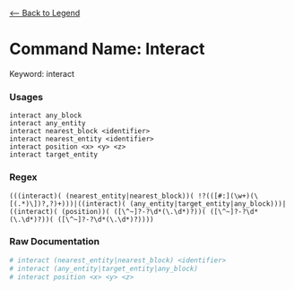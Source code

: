 [<-- Back to Legend](../legend.md)

# Command Name: Interact
Keyword: interact

### Usages
```
interact any_block
interact any_entity
interact nearest_block <identifier>
interact nearest_entity <identifier>
interact position <x> <y> <z>
interact target_entity
```

### Regex
```regexp
(((interact)( (nearest_entity|nearest_block))( !?(([#:](\w+)(\[(.*)\])?,?)+)))|((interact)( (any_entity|target_entity|any_block)))|((interact)( (position))( ([\^~]?-?\d*(\.\d*)?))( ([\^~]?-?\d*(\.\d*)?))( ([\^~]?-?\d*(\.\d*)?))))
```

### Raw Documentation
```yml
# interact (nearest_entity|nearest_block) <identifier>
# interact (any_entity|target_entity|any_block)
# interact position <x> <y> <z>
```

